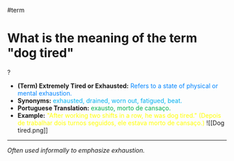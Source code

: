 #term

# What is the meaning of the term "dog tired"
?
* **(Term) Extremely Tired or Exhausted:** <span style="color:rgb(0, 132, 255)">Refers to a state of physical or mental exhaustion.</span>
* **Synonyms:** <span style="color:rgb(0, 176, 240)">exhausted, drained, worn out, fatigued, beat.</span>
* **Portuguese Translation:** <span style="color:rgb(0, 176, 80)">exausto, morto de cansaço.</span>
* **Example:** <span style="color:rgb(255, 255, 0)">"After working two shifts in a row, he was dog tired." (Depois de trabalhar dois turnos seguidos, ele estava morto de cansaço.)</span>
![[Dog tired.png]]
---
*Often used informally to emphasize exhaustion.*
<!--SR:!2025-08-28,58,310-->

